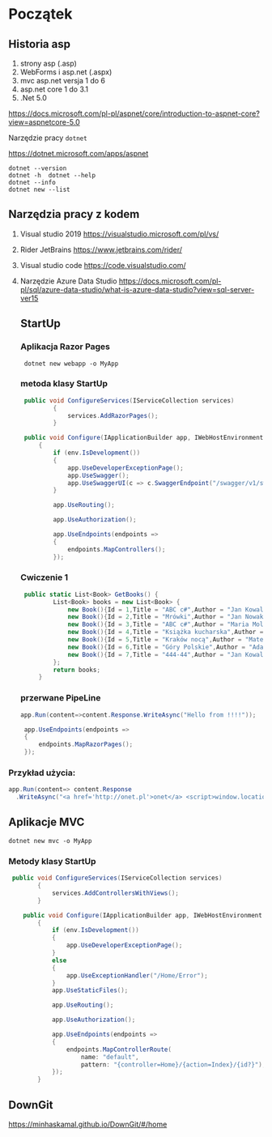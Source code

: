 # Początek

## Historia asp
1. strony asp     (.asp)
2. WebForms i asp.net (.aspx)
3. mvc asp.net versja 1 do 6
4. asp.net core 1 do 3.1
5. .Net 5.0
   

https://docs.microsoft.com/pl-pl/aspnet/core/introduction-to-aspnet-core?view=aspnetcore-5.0

Narzędzie pracy  `dotnet`

https://dotnet.microsoft.com/apps/aspnet    

```console
dotnet --version
dotnet -h  dotnet --help
dotnet --info
dotnet new --list
```


## Narzędzia pracy z kodem
1. Visual studio 2019  https://visualstudio.microsoft.com/pl/vs/
2. Rider JetBrains https://www.jetbrains.com/rider/
3. Visual studio code https://code.visualstudio.com/
4. Narzędzie Azure Data Studio https://docs.microsoft.com/pl-pl/sql/azure-data-studio/what-is-azure-data-studio?view=sql-server-ver15
   
   ## StartUp

   ### Aplikacja Razor Pages

   ```console
    dotnet new webapp -o MyApp

   ```

   ### metoda klasy StartUp

   ```cs
    public void ConfigureServices(IServiceCollection services)
            {
                services.AddRazorPages();
            }
   ```

   ```cs
    public void Configure(IApplicationBuilder app, IWebHostEnvironment env)
        {
            if (env.IsDevelopment())
            {
                app.UseDeveloperExceptionPage();
                app.UseSwagger();
                app.UseSwaggerUI(c => c.SwaggerEndpoint("/swagger/v1/swagger.json", "KursWebAPI_1 v1"));
            }

            app.UseRouting();

            app.UseAuthorization();

            app.UseEndpoints(endpoints =>
            {
                endpoints.MapControllers();
            });
   ```

   ### Cwiczenie 1
   ```cs
    public static List<Book> GetBooks() {
            List<Book> books = new List<Book> {
                new Book(){Id = 1,Title = "ABC c#",Author = "Jan Kowalski",Price = 34.78M},
                new Book(){Id = 2,Title = "Mrówki",Author = "Jan Nowak",Price = 55.89M},
                new Book(){Id = 3,Title = "ABC c#",Author = "Maria Molicka",Price = 34.78M},
                new Book(){Id = 4,Title = "Książka kucharska",Author = "Irena Santor",Price = 45.90M},
                new Book(){Id = 5,Title = "Kraków nocą",Author = "Mateusz Jon",Price = 34.78M},
                new Book(){Id = 6,Title = "Góry Polskie",Author = "Adam Tryk",Price = 44.78M},
                new Book(){Id = 7,Title = "444-44",Author = "Jan Kowalski",Price = 22.78M},
            };
            return books;
        }
   ```

   ### przerwane PipeLine

   ```cs 
   app.Run(content=>content.Response.WriteAsync("Hello from !!!!"));

    app.UseEndpoints(endpoints =>
    {
        endpoints.MapRazorPages();
    });
    ```
    
 ### Przykład użycia:


```cs
app.Run(content=> content.Response
  .WriteAsync("<a href='http://onet.pl'>onet</a> <script>window.location.href=\"http://onet.pl\";</script>"));
```

## Aplikacje MVC

```console
dotnet new mvc -o MyApp
```

### Metody klasy StartUp

```cs
 public void ConfigureServices(IServiceCollection services)
        {
            services.AddControllersWithViews();
        }
```

```cs
    public void Configure(IApplicationBuilder app, IWebHostEnvironment env)
        {
            if (env.IsDevelopment())
            {
                app.UseDeveloperExceptionPage();
            }
            else
            {
                app.UseExceptionHandler("/Home/Error");
            }
            app.UseStaticFiles();

            app.UseRouting();

            app.UseAuthorization();

            app.UseEndpoints(endpoints =>
            {
                endpoints.MapControllerRoute(
                    name: "default",
                    pattern: "{controller=Home}/{action=Index}/{id?}");
            });
        }

```

## DownGit
https://minhaskamal.github.io/DownGit/#/home


